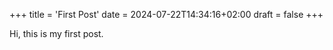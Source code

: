 +++
title = 'First Post'
date = 2024-07-22T14:34:16+02:00
draft = false
+++

Hi, this is my first post.